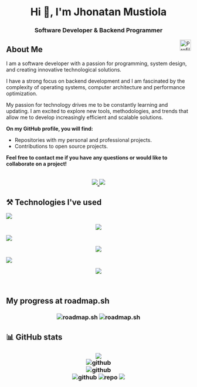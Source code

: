 <!-- V1: full -->
<h1 align="center">Hi 👋, I'm Jhonatan Mustiola</h1>

<h3 align="center">
  Software Developer & Backend Programmer
</h3>
<img align="right" src="https://komarev.com/ghpvc/?username=jmustiola&color=05171B&style=for-the-badge" alt="Profile Views" style="height:30px;">

## About Me

I am a software developer with a passion for programming, system design, and creating innovative technological solutions.

I have a strong focus on backend development and I am fascinated by the complexity of operating systems, computer architecture and performance optimization.

My passion for technology drives me to be constantly learning and updating. I am excited to explore new tools, methodologies, and trends that allow me to develop increasingly efficient and scalable solutions.

**On my GitHub profile, you will find:**

* Repositories with my personal and professional projects.
* Contributions to open source projects.

**Feel free to contact me if you have any questions or would like to collaborate on a project!**

<h2 align="center">
  <a href="https://www.linkedin.com/in/jhonatan-mustiola">
  <img src="https://img.shields.io/badge/linkedin-%230077B5.svg?style=for-the-badge&logo=linkedin&logoColor=white)" />
</a>
<a href="mailto:jhonmustiomaths@protonmail.com">
  <img src="https://img.shields.io/badge/ProtonMail-8B89CC?style=for-the-badge&logo=protonmail&logoColor=white" />
</a>
</h2>

## ⚒️ Technologies I've used

<img src="https://img.shields.io/badge/Languages-%2305171B.svg?style=for-the-badge&logoColor=white)" />

<p align="center">
  <a href="https://skillicons.dev">
    <img src="https://skillicons.dev/icons?i=js,html,css,powershell,py,cs,php,go,cpp,c,bash,rust&perline=6" />
  </a>
</p>

<img src="https://img.shields.io/badge/Development-%2305171B.svg?style=for-the-badge&logoColor=white)" />

<p align="center">
  <a href="https://skillicons.dev">
    <img src="https://skillicons.dev/icons?i=vite,linux,neovim,vscode,ts,git&perline=12" />
  </a>
</p>

<img src="https://img.shields.io/badge/Frameworks-%2305171B.svg?style=for-the-badge&logoColor=white)" />

<p align="center">
  <a href="https://skillicons.dev">
    <img src="https://skillicons.dev/icons?i=express,nextjs,tailwind,net,flask,fastapi,astro&perline=12" />
  </a>
</p> <br />

## My progress at roadmap.sh

<h3 align="center">
  <img src="https://api.roadmap.sh/v1-badge/tall/64af6cdf5f038d81eead5cf0?variant=dark&roadmaps=javascript%2Cpython%2Cgolang%2Csql" alt="roadmap.sh" />
  <img src="https://api.roadmap.sh/v1-badge/tall/64af6cdf5f038d81eead5cf0?variant=dark&roadmaps=aspnet-core%2Cdatastructures-and-algorithms%2Cbackend%2Crust" alt="roadmap.sh" />
</h3>

## 📊 GitHub stats

<h3 align="center">
  <img src="http://github-profile-summary-cards.vercel.app/api/cards/profile-details?username=jmustiola&theme=blue_green"> <br />
  <img src="https://github-readme-streak-stats.herokuapp.com/?user=jmustiola&theme=blue-green&hide_border=true" alt="github" /> <br />
  <img src="https://github-readme-stats.vercel.app/api/top-langs/?username=jmustiola&theme=blue-green&hide_border=true&langs_count=6&hide=html,css,jupyter%20notebook,javascript,astro&layout=compact" alt="github" /> <br />
  <img src="https://github-readme-activity-graph.vercel.app/graph?username=jmustiola&theme=github-compact" alt="github" />
  <img src="https://github-contributor-stats.vercel.app/api?username=jmustiola&limit=5&theme=blue-green&combine_all_yearly_contributions=true" alt="repo" />
  <img src="http://github-profile-summary-cards.vercel.app/api/cards/most-commit-language?username=jmustiola&theme=blue_green">
</h3>

<!-- V2: simple -->
<!-- Jhonatan Mustiola
=================

mustiolajhonatan@gmail.com

[https://www.github.com/jmustiola](https://www.github.com/jmustiola)

[https://www.linkedin.com/in/jhonatan-mustiola](https://www.linkedin.com/in/jhonatan-mustiola)

Falcón, Venezuela

Software Developer
==================

Hello.
I am a software developer with a passion for backend programming and system design.
Simplicity, readability and modularity are strong principles on which I base my approach to software development.
I strongly believe in and contribute to Open Source.

Technical Skills
----------------

Languages: Go, Python, JavaScript/TypeScript, PHP, C#, C, SQL

Frameworks: Flask, FastAPI, Express, Next.js, ASP\.NET Core

Databases: PostgreSQL, MySQL, SQL Server, SQLite, MongoDB

Education
---------

Universidad Nacional Abierta, 2022-2026

Engineer's degree in Systems Engineering -->
